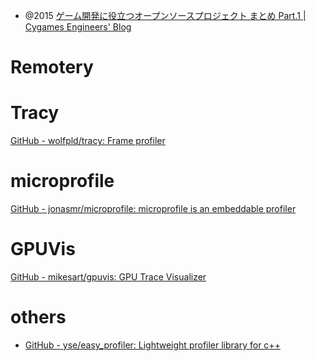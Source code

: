 
- @2015 [ゲーム開発に役立つオープンソースプロジェクト まとめ Part.1 | Cygames Engineers' Blog](https://tech.cygames.co.jp/archives/2259/)

# Remotery

# Tracy
[GitHub - wolfpld/tracy: Frame profiler](https://github.com/wolfpld/tracy)

# microprofile
[GitHub - jonasmr/microprofile: microprofile is an embeddable profiler](https://github.com/jonasmr/microprofile)

# GPUVis
[GitHub - mikesart/gpuvis: GPU Trace Visualizer](https://github.com/mikesart/gpuvis)

# others
- [GitHub - yse/easy_profiler: Lightweight profiler library for c++](https://github.com/yse/easy_profiler)
